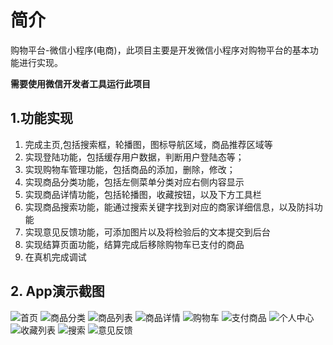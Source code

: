 # 简介
购物平台-微信小程序(电商)，此项目主要是开发微信小程序对购物平台的基本功能进行实现。

**需要使用微信开发者工具运行此项目**

## 1.功能实现
  1. 完成主页,包括搜索框，轮播图，图标导航区域，商品推荐区域等
  2. 实现登陆功能，包括缓存用户数据，判断用户登陆态等；
  3. 实现购物车管理功能，包括商品的添加，删除，修改；
  4. 实现商品分类功能，包括左侧菜单分类对应右侧内容显示
  5. 实现商品详情功能，包括轮播图，收藏按钮，以及下方工具栏
  6. 实现商品搜索功能，能通过搜索关键字找到对应的商家详细信息，以及防抖功能
  7. 实现意见反馈功能，可添加图片以及将检验后的文本提交到后台
  8. 实现结算页面功能，结算完成后移除购物车已支付的商品
  9. 在真机完成调试


## 2. App演示截图

![首页](./Images/首页.PNG)
![商品分类](./Images/商品分类.PNG)
![商品列表](./Images/商品列表.PNG)
![商品详情](./Images/商品详情.PNG)
![购物车](./Images/购物车.PNG)
![支付商品](./Images/支付商品.PNG)
![个人中心](./Images/个人中心.PNG)
![收藏列表](./Images/收藏列表.PNG)
![搜索](./Images/搜索.PNG)
![意见反馈](./Images/意见反馈.PNG)

